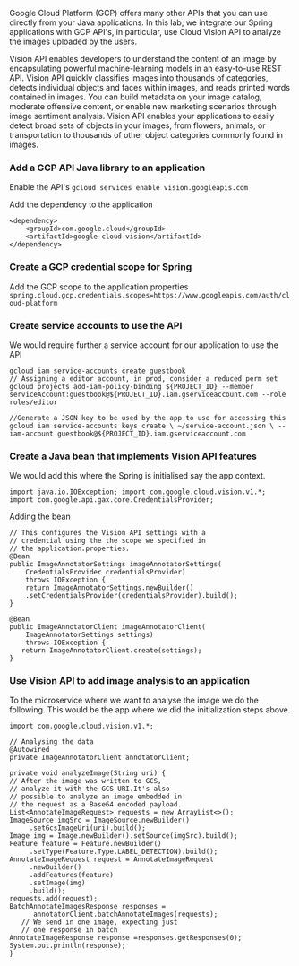 Google Cloud Platform (GCP) offers many other APIs that you can use directly from your Java applications.  In this lab, we integrate our Spring applications with GCP API's, in particular, use Cloud Vision API to analyze the images uploaded by the users.

Vision API enables developers to understand the content of an image by encapsulating powerful machine-learning models in an easy-to-use REST API. Vision API quickly classifies images into thousands of categories, detects individual objects and faces within images, and reads printed words contained in images. You can build metadata on your image catalog, moderate offensive content, or enable new marketing scenarios through image sentiment analysis. Vision API enables your applications to easily detect broad sets of objects in your images, from flowers, animals, or transportation to thousands of other object categories commonly found in images.

### Add a GCP API Java library to an application
Enable the API's
`gcloud services enable vision.googleapis.com`

Add the dependency to the application 
```
<dependency>
    <groupId>com.google.cloud</groupId>
    <artifactId>google-cloud-vision</artifactId>
</dependency>

```
### Create a GCP credential scope for Spring
Add the GCP scope to the application properties
`spring.cloud.gcp.credentials.scopes=https://www.googleapis.com/auth/cloud-platform`

### Create service accounts to use the API
We would require further a service account for our application to use the API
```
gcloud iam service-accounts create guestbook
// Assigning a editor account, in prod, consider a reduced perm set
gcloud projects add-iam-policy-binding ${PROJECT_ID} --member serviceAccount:guestbook@${PROJECT_ID}.iam.gserviceaccount.com --role roles/editor

//Generate a JSON key to be used by the app to use for accessing this 
gcloud iam service-accounts keys create \ ~/service-account.json \ --iam-account guestbook@${PROJECT_ID}.iam.gserviceaccount.com
```

### Create a Java bean that implements Vision API features
We would add this where the Spring is initialised say the app context. 
```
import java.io.IOException; import com.google.cloud.vision.v1.*; import com.google.api.gax.core.CredentialsProvider;
```
Adding the bean
```
// This configures the Vision API settings with a
// credential using the the scope we specified in
// the application.properties.
@Bean
public ImageAnnotatorSettings imageAnnotatorSettings(
	CredentialsProvider credentialsProvider)
	throws IOException {
	return ImageAnnotatorSettings.newBuilder()
	.setCredentialsProvider(credentialsProvider).build();
}

@Bean
public ImageAnnotatorClient imageAnnotatorClient(
	ImageAnnotatorSettings settings)
	throws IOException {
   return ImageAnnotatorClient.create(settings);
}

```

### Use Vision API to add image analysis to an application
To the microservice where we want to analyse the image we do the following. This would be the app where we did the initialization steps above. 

```
import com.google.cloud.vision.v1.*;

// Analysing the data
@Autowired
private ImageAnnotatorClient annotatorClient;

private void analyzeImage(String uri) {
// After the image was written to GCS,
// analyze it with the GCS URI.It's also
// possible to analyze an image embedded in
// the request as a Base64 encoded payload.
List<AnnotateImageRequest> requests = new ArrayList<>();
ImageSource imgSrc = ImageSource.newBuilder()
     .setGcsImageUri(uri).build();
Image img = Image.newBuilder().setSource(imgSrc).build();
Feature feature = Feature.newBuilder()
     .setType(Feature.Type.LABEL_DETECTION).build();
AnnotateImageRequest request = AnnotateImageRequest
     .newBuilder()
     .addFeatures(feature)
     .setImage(img)
     .build();
requests.add(request);
BatchAnnotateImagesResponse responses =
      annotatorClient.batchAnnotateImages(requests);
   // We send in one image, expecting just
   // one response in batch
AnnotateImageResponse response =responses.getResponses(0);
System.out.println(response);
}

```

<!--stackedit_data:
eyJoaXN0b3J5IjpbLTEwODM5MDQ5NTcsLTIwMzczMzQ1MjcsNz
MwOTk4MTE2XX0=
-->